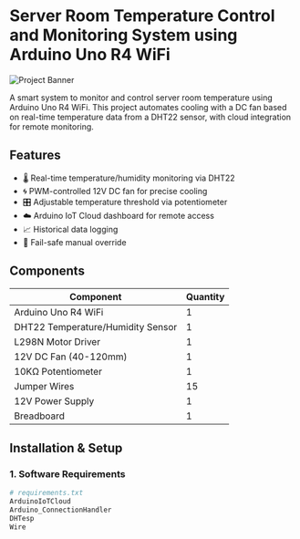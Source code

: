 
# Server Room Temperature Control and Monitoring System using Arduino Uno R4 WiFi

![Project Banner](https://via.placeholder.com/800x200.png?text=Server+Room+Temperature+Control+System)

A smart system to monitor and control server room temperature using Arduino Uno R4 WiFi. This project automates cooling with a DC fan based on real-time temperature data from a DHT22 sensor, with cloud integration for remote monitoring.

## Features
- 🌡️ Real-time temperature/humidity monitoring via DHT22
- 🌀 PWM-controlled 12V DC fan for precise cooling
- 🎛️ Adjustable temperature threshold via potentiometer
- ☁️ Arduino IoT Cloud dashboard for remote access
- 📈 Historical data logging
- 🔧 Fail-safe manual override

## Components
| Component | Quantity |
|-----------|----------|
| Arduino Uno R4 WiFi | 1 |
| DHT22 Temperature/Humidity Sensor | 1 |
| L298N Motor Driver | 1 |
| 12V DC Fan (40-120mm) | 1 |
| 10KΩ Potentiometer | 1 |
| Jumper Wires | 15 |
| 12V Power Supply | 1 |
| Breadboard | 1 |

## Installation & Setup

### 1. Software Requirements
```python
# requirements.txt
ArduinoIoTCloud
Arduino_ConnectionHandler
DHTesp
Wire
